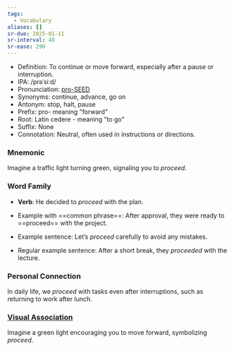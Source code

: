```yaml
---
tags:
  - Vocabulary
aliases: []
sr-due: 2025-01-11
sr-interval: 48
sr-ease: 290
---
```

- Definition: To continue or move forward, especially after a pause or interruption.
- IPA: /prəˈsiːd/
- Pronunciation: [pro-SEED](https://www.google.com/search?q=how+to+pronounce+proceed)
- Synonyms: continue, advance, go on
- Antonym: stop, halt, pause
- Prefix: pro- meaning "forward"
- Root: Latin cedere - meaning "to go"
- Suffix: None
- Connotation: Neutral, often used in instructions or directions.

### Mnemonic

Imagine a traffic light turning green, signaling you to *proceed*.

### Word Family

- **Verb**: He decided to *proceed* with the plan.
  
- Example with ==common phrase==: After approval, they were ready to ==proceed== with the project.
- Example sentence: Let’s *proceed* carefully to avoid any mistakes.
- Regular example sentence: After a short break, they *proceeded* with the lecture.

### Personal Connection

In daily life, we *proceed* with tasks even after interruptions, such as returning to work after lunch.

### [Visual Association](https://www.google.com/search?tbm=isch&q=proceed)

Imagine a green light encouraging you to move forward, symbolizing *proceed*.
